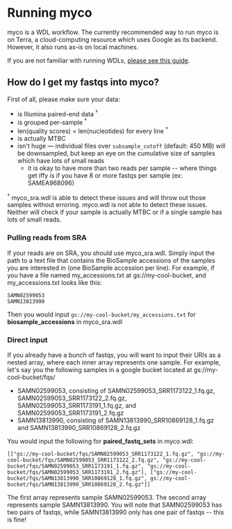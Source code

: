 # Running myco
myco is a WDL workflow. The currently recommended way to run myco is on Terra, a cloud-computing resource which uses Google as its backend. However, it also runs as-is on local machines.

If you are not familiar with running WDLs, [please see this guide](https://github.com/ucsc-cgp/training-resources/blob/main/WDL/running_a_wdl.md).

## How do I get my fastqs into myco?
First of all, please make sure your data:
* is Illumina paired-end data <sup>†</sup>   
* is grouped per-sample <sup>†</sup>     
* len(quality scores) = len(nucleotides) for every line <sup>†</sup>   
* is actually MTBC
* isn't huge — individual files over `subsample_cutoff` (default: 450 MB) will be downsampled, but keep an eye on the cumulative size of samples which have lots of small reads
  * it is okay to have more than two reads per sample -- where things get iffy is if you have 8 or more fastqs per sample (ex: SAMEA968096)

<sup>†</sup> myco_sra.wdl is able to detect these issues and will throw out those samples without erroring. myco.wdl is not able to detect these issues. Neither will check if your sample is actually MTBC or if a single sample has lots of small reads.

### Pulling reads from SRA
If your reads are on SRA, you should use myco_sra.wdl. Simply input the path to a text file that contains the BioSample accessions of the samples you are interested in (one BioSample accession per line). For example, if you have a file named my_accessions.txt at gs://my-cool-bucket, and my_accessions.txt looks like this:
```
SAMN02599053
SAMN13813990
```

Then you would input `gs://my-cool-bucket/my_accessions.txt` for **biosample_accessions** in myco_sra.wdl

### Direct input
If you already have a bunch of fastqs, you will want to input their URIs as a nested array, where each inner array represents one sample. For example, let's say you the following samples in a google bucket located at gs://my-cool-bucket/fqs/
* SAMN02599053, consisting of SAMN02599053_SRR1173122_1.fq.gz, SAMN02599053_SRR1173122_2.fq.gz, SAMN02599053_SRR1173191_1.fq.gz, and SAMN02599053_SRR1173191_2.fq.gz
* SAMN13813990, consisting of SAMN13813990_SRR10869128_1.fq.gz and SAMN13813990_SRR10869128_2.fq.gz

You would input the following for **paired_fastq_sets** in myco.wdl:

```
[["gs://my-cool-bucket/fqs/SAMN02599053_SRR1173122_1.fq.gz", "gs://my-cool-bucket/fqs/SAMN02599053_SRR1173122_2.fq.gz", "gs://my-cool-bucket/fqs/SAMN02599053_SRR1173191_1.fq.gz", "gs://my-cool-bucket/fqs/SAMN02599053_SRR1173191_2.fq.gz"], ["gs://my-cool-bucket/fqs/SAMN13813990_SRR10869128_1.fq.gz", gs://my-cool-bucket/fqs/SAMN13813990_SRR10869128_2.fq.gz"]]
```

The first array represents sample SAMN02599053. The second array represents sample SAMN13813990. You will note that SAMN02599053 has two pairs of fastqs, while SAMN13813990 only has one pair of fastqs -- this is fine!




